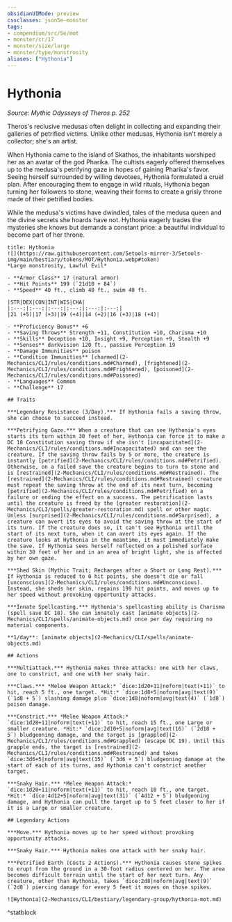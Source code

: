 ```yaml
---
obsidianUIMode: preview
cssclasses: json5e-monster
tags:
- compendium/src/5e/mot
- monster/cr/17
- monster/size/large
- monster/type/monstrosity
aliases: ["Hythonia"]
---
```

# Hythonia
*Source: Mythic Odysseys of Theros p. 252*  

Theros's reclusive medusas often delight in collecting and expanding their galleries of petrified victims. Unlike other medusas, Hythonia isn't merely a collector; she's an artist.

When Hythonia came to the island of Skathos, the inhabitants worshiped her as an avatar of the god Pharika. The cultists eagerly offered themselves up to the medusa's petrifying gaze in hopes of gaining Pharika's favor. Seeing herself surrounded by willing devotees, Hythonia formulated a cruel plan. After encouraging them to engage in wild rituals, Hythonia began turning her followers to stone, weaving their forms to create a grisly throne made of their petrified bodies.

While the medusa's victims have dwindled, tales of the medusa queen and the divine secrets she hoards have not. Hythonia eagerly trades the mysteries she knows but demands a constant price: a beautiful individual to become part of her throne.

```ad-statblock
title: Hythonia
![](https://raw.githubusercontent.com/5etools-mirror-3/5etools-img/main/bestiary/tokens/MOT/Hythonia.webp#token)
*Large monstrosity, Lawful Evil*

- **Armor Class** 17 (natural armor)
- **Hit Points** 199 (`21d10 + 84`)
- **Speed** 40 ft., climb 40 ft., swim 40 ft.

|STR|DEX|CON|INT|WIS|CHA|
|:---:|:---:|:---:|:---:|:---:|:---:|
|21 (+5)|17 (+3)|19 (+4)|14 (+2)|16 (+3)|18 (+4)|

- **Proficiency Bonus** +6
- **Saving Throws** Strength +11, Constitution +10, Charisma +10
- **Skills** Deception +10, Insight +9, Perception +9, Stealth +9
- **Senses** darkvision 120 ft., passive Perception 19
- **Damage Immunities** poison
- **Condition Immunities** [charmed](2-Mechanics/CLI/rules/conditions.md#Charmed), [frightened](2-Mechanics/CLI/rules/conditions.md#Frightened), [poisoned](2-Mechanics/CLI/rules/conditions.md#Poisoned)
- **Languages** Common
- **Challenge** 17

## Traits

***Legendary Resistance (3/Day).*** If Hythonia fails a saving throw, she can choose to succeed instead.

***Petrifying Gaze.*** When a creature that can see Hythonia's eyes starts its turn within 30 feet of her, Hythonia can force it to make a DC 18 Constitution saving throw if she isn't [incapacitated](2-Mechanics/CLI/rules/conditions.md#Incapacitated) and can see the creature. If the saving throw fails by 5 or more, the creature is instantly [petrified](2-Mechanics/CLI/rules/conditions.md#Petrified). Otherwise, on a failed save the creature begins to turn to stone and is [restrained](2-Mechanics/CLI/rules/conditions.md#Restrained). The [restrained](2-Mechanics/CLI/rules/conditions.md#Restrained) creature must repeat the saving throw at the end of its next turn, becoming [petrified](2-Mechanics/CLI/rules/conditions.md#Petrified) on a failure or ending the effect on a success. The petrification lasts until the creature is freed by the [greater restoration](2-Mechanics/CLI/spells/greater-restoration.md) spell or other magic. Unless [surprised](2-Mechanics/CLI/rules/conditions.md#Surprised), a creature can avert its eyes to avoid the saving throw at the start of its turn. If the creature does so, it can't see Hythonia until the start of its next turn, when it can avert its eyes again. If the creature looks at Hythonia in the meantime, it must immediately make the save. If Hythonia sees herself reflected on a polished surface within 30 feet of her and in an area of bright light, she is affected by her own gaze.

***Shed Skin (Mythic Trait; Recharges after a Short or Long Rest).*** If Hythonia is reduced to 0 hit points, she doesn't die or fall [unconscious](2-Mechanics/CLI/rules/conditions.md#Unconscious). Instead, she sheds her skin, regains 199 hit points, and moves up to her speed without provoking opportunity attacks.

***Innate Spellcasting.*** Hythonia's spellcasting ability is Charisma (spell save DC 18). She can innately cast [animate objects](2-Mechanics/CLI/spells/animate-objects.md) once per day requiring no material components.

**1/day**: [animate objects](2-Mechanics/CLI/spells/animate-objects.md)

## Actions

***Multiattack.*** Hythonia makes three attacks: one with her claws, one to constrict, and one with her snaky hair.

***Claws.*** *Melee Weapon Attack:* `dice:1d20+11|noform|text(+11)` to hit, reach 5 ft., one target. *Hit:* `dice:1d8+5|noform|avg|text(9)` (`1d8 + 5`) slashing damage plus `dice:1d8|noform|avg|text(4)` (`1d8`) poison damage.

***Constrict.*** *Melee Weapon Attack:* `dice:1d20+11|noform|text(+11)` to hit, reach 15 ft., one Large or smaller creature. *Hit:* `dice:2d10+5|noform|avg|text(16)` (`2d10 + 5`) bludgeoning damage, and the target is [grappled](2-Mechanics/CLI/rules/conditions.md#Grappled) (escape DC 19). Until this grapple ends, the target is [restrained](2-Mechanics/CLI/rules/conditions.md#Restrained) and takes `dice:3d6+5|noform|avg|text(15)` (`3d6 + 5`) bludgeoning damage at the start of each of its turns, and Hythonia can't constrict another target.

***Snaky Hair.*** *Melee Weapon Attack:* `dice:1d20+11|noform|text(+11)` to hit, reach 10 ft., one target. *Hit:* `dice:4d12+5|noform|avg|text(31)` (`4d12 + 5`) bludgeoning damage, and Hythonia can pull the target up to 5 feet closer to her if it is a Large or smaller creature.

## Legendary Actions

***Move.*** Hythonia moves up to her speed without provoking opportunity attacks.

***Snaky Hair.*** Hythonia makes one attack with her snaky hair.

***Petrified Earth (Costs 2 Actions).*** Hythonia causes stone spikes to erupt from the ground in a 30-foot radius centered on her. The area becomes difficult terrain until the start of her next turn. Any creature, other than Hythonia, takes `dice:2d8|noform|avg|text(9)` (`2d8`) piercing damage for every 5 feet it moves on those spikes.

![Hythonia](2-Mechanics/CLI/bestiary/legendary-group/hythonia-mot.md)
```
^statblock